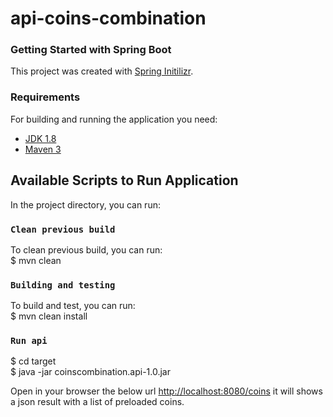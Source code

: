 # api-coins-combination

### Getting Started with Spring Boot

This project was created with [Spring Initilizr](https://start.spring.io/).

### Requirements
For building and running the application you need:

- [JDK 1.8](http://www.oracle.com/technetwork/java/javase/downloads/jdk8-downloads-2133151.html)
- [Maven 3](https://maven.apache.org)


## Available Scripts to Run Application

In the project directory, you can run:

### `Clean previous build`

To clean previous build, you can run:\
$ mvn clean


### `Building and testing`

To build and test, you can run:\
$ mvn clean install

### `Run api`

$ cd target\
$ java -jar coinscombination.api-1.0.jar


Open in your browser the below url
[http://localhost:8080/coins](http://localhost:8080/coins) it will shows a json result with a list of preloaded coins.

